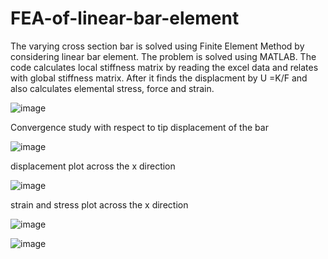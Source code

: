 # FEA-of-linear-bar-element
The varying cross section bar is solved using Finite Element Method by considering linear bar element. The problem is solved using MATLAB. The code calculates local stiffness matrix by reading the excel data and relates with global stiffness matrix. After it finds the displacment by U =K/F and also calculates elemental stress, force and strain.

![image](https://github.com/Panchal1810/FEA-of-linear-bar-element/assets/122630851/9433a33f-c33d-4fa8-9243-c24c502aba13)



Convergence study with respect to tip displacement of the bar

![image](https://github.com/Panchal1810/FEA-of-linear-bar-element/assets/122630851/fd9b42cf-0ee5-4024-8d62-ec5fa4f68034)

displacement plot across the x direction

![image](https://github.com/Panchal1810/FEA-of-linear-bar-element/assets/122630851/81f454a3-d420-4b7c-a9a1-96a16120cf66)

strain and stress plot across the x direction

![image](https://github.com/Panchal1810/FEA-of-linear-bar-element/assets/122630851/54ab1256-d2a8-448b-a6d0-fbc042c24ba2)

![image](https://github.com/Panchal1810/FEA-of-linear-bar-element/assets/122630851/0682a9f3-8707-4b8f-be5e-31aac617724a)


